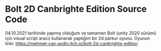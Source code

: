 # Bolt 2D Canbrighte Edition Source Code
 04.10.2021 tarihinde yapmış olduğum ve tamamen Bolt (unity 2020 sürümü için visual script aracı) kullanarak yaptığım bir 2d parkur oyunu. 
 Oyunun linki: https://mehmet-can-aydin.itch.io/bolt-2d-canbrighte-edition
